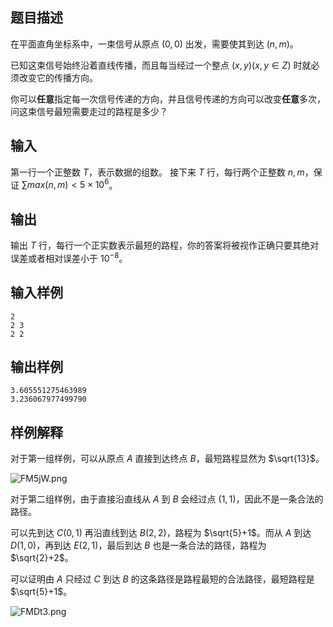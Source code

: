 ## 题目描述

在平面直角坐标系中，一束信号从原点 $(0,0)$ 出发，需要使其到达 $(n,m)$。

已知这束信号始终沿着直线传播，而且每当经过一个整点 $(x,y)(x,y∈Z)$ 时就必须改变它的传播方向。

你可以**任意**指定每一次信号传递的方向，并且信号传递的方向可以改变**任意**多次，问这束信号最短需要走过的路程是多少？

## 输入

第一行一个正整数 $T$，表示数据的组数。 接下来 $T$ 行，每行两个正整数 $n,m$，保证 $∑max(n,m)<5×10^6$。

## 输出

输出 $T$ 行，每行一个正实数表示最短的路程，你的答案将被视作正确只要其绝对误差或者相对误差小于 $10^{−8}$。

## 输入样例

```
2
2 3
2 2
```

## 输出样例

```
3.605551275463989
3.236067977499790
```

## 样例解释

对于第一组样例，可以从原点 $A$ 直接到达终点 $B$，最短路程显然为 $\sqrt{13}$。

![FM5jW.png](https://i0.imgs.ovh/2023/10/25/FM5jW.png)

对于第二组样例，由于直接沿直线从 $A$ 到 $B$ 会经过点 $(1,1)$，因此不是一条合法的路径。

可以先到达 $C(0,1)$ 再沿直线到达 $B(2,2)$，路程为 $\sqrt{5}+1$。而从 $A$ 到达 $D(1,0)$，再到达 $E(2,1)$，最后到达 $B$ 也是一条合法的路径，路程为 $\sqrt{2}+2$。

可以证明由 $A$ 只经过 $C$ 到达 $B$ 的这条路径是路程最短的合法路径，最短路程是 $\sqrt{5}+1$。

![FMDt3.png](https://i0.imgs.ovh/2023/10/25/FMDt3.png)